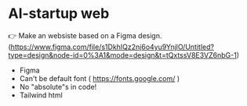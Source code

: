 # AI-startup web
👉 Make an websiste based on a Figma design. (https://www.figma.com/file/s1DkhIQz2nj6o4yu9YnjlO/Untitled?type=design&node-id=0%3A1&mode=design&t=tQxtssV8E3VZ6nbG-1)
 - Figma
 - Can't be default font ( https://fonts.google.com/ )
 - No "absolute"s in code!
 - Tailwind html
